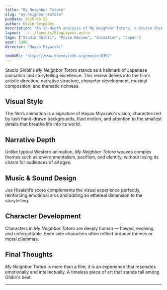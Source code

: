 ```yaml
---
title: "My Neighbor Totoro"
slug: "my-neighbor-totoro"
pubDate: 2025-06-22
author: Kevin Céspedes
description: "An in-depth analysis of My Neighbor Totoro, a Studio Ghibli masterpiece."
layout: ../../layouts/BlogLayout.astro
tags: ["Studio Ghibli", "Movie Review", "Animation", "Japan"]
year: 1988
director: "Hayao Miyazaki"

tmdbURL: "https://www.themoviedb.org/movie/8392"
---
```

Studio Ghibli's *My Neighbor Totoro* stands as a hallmark of Japanese animation and storytelling excellence. This review delves into the film’s artistic direction, narrative structure, character development, musical composition, and thematic richness.

## Visual Style

The film’s animation is a signature of Hayao Miyazaki’s vision, characterized by lush hand-drawn backgrounds, fluid motion, and attention to the smallest details that breathe life into its world.

## Narrative Depth

Unlike typical Western animation, *My Neighbor Totoro* weaves complex themes such as environmentalism, pacifism, and identity, without losing its charm for audiences of all ages.

## Music & Sound Design

Joe Hisaishi’s score complements the visual experience perfectly, reinforcing emotional arcs and adding an ethereal dimension to the storytelling.

## Character Development

Characters in *My Neighbor Totoro* are deeply human — flawed, evolving, and unforgettable. Even side characters often reflect broader themes or moral dilemmas.

## Final Thoughts

*My Neighbor Totoro* is more than a film; it is an experience that resonates emotionally and intellectually. A timeless piece of art that stands tall among Ghibli's best.

---

